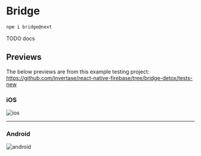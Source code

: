 # Bridge

```bash
npm i bridge@next
```

TODO docs

## Previews

The below previews are from this example testing project: https://github.com/invertase/react-native-firebase/tree/bridge-detox/tests-new

### iOS

![ios](https://cdn.discordapp.com/attachments/362967412175405059/428355596073435137/2018-03-28_01.46.19.gif)

----

### Android

![android](https://cdn.discordapp.com/attachments/362967412175405059/428357262055178240/2018-03-28_01.55.43.gif)
